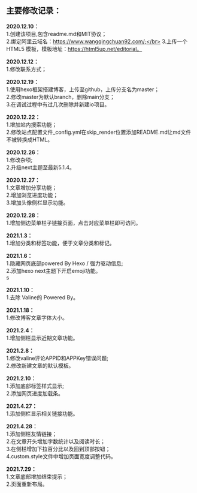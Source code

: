 ## 主要修改记录：
**2020.12.10：</br>**
1.创建该项目,包含readme.md和MIT协议；</br>
2.绑定阿里云域名：https://www.wangqingchuan92.com/;</br>
3.上传一个HTML5 模板，模板地址：https://html5up.net/editorial。</br>

**2020.12.12：</br>**
1.修改联系方式；</br>

**2020.12.19：</br>**
1.使用hexo框架搭建博客，上传至github，上传分支名为master；</br>
2.修改master为默认branch，删除main分支；</br>
3.在调试过程中有过几次删除并新建io项目。</br>

**2020.12.22：</br>**
1.增加站内搜索功能；</br>
2.修改站点配置文件_config.yml在skip_render位置添加README.md让md文件不被转换成HTML。</br>

**2020.12.26：</br>**
1.修改杂项;</br>
2.升级next主题至最新5.1.4。</br>

**2020.12.27：</br>**
1.文章增加分享功能；</br>
2.增加浏览进度功能；</br>
3.增加头像侧栏显示功能。</br>

**2020.12.28：</br>**
1.增加侧边菜单栏子链接页面，点击对应菜单栏即可访问。</br>

**2021.1.3：</br>**
1.增加分类和标签功能，便于文章分类和标记。</br>

**2021.1.6：</br>**
1.隐藏网页底部powered By Hexo / 强力驱动信息;</br>
2.添加hexo next主题下开启emoji功能。</br>s

**2021.1.10：</br>**
1.去除 Valine的 Powered By。</br>

**2021.1.18：</br>**
1.修改博客文章字体大小。</br>

**2021.2.4：</br>**
1.增加侧栏显示近期文章功能。</br>

**2021.2.8：</br>**
1.修改valine评论APPID和APPKey错误问题;</br>
2.修改新建文章的默认模板。</br>

**2021.2.10：</br>**
1.添加底部标签样式显示;</br>
2.添加网页进度加载条。</br>

**2021.4.27：</br>**
1.添加侧栏显示相关链接功能。</br>

**2021.4.28：</br>**
1.添加侧栏友情链接；</br>
2.在文章开头增加字数统计以及阅读时长；</br>
3.在侧栏增加下拉百分比以及回到顶部按钮；</br>
4.custom.style文件中增加页面宽度调整代码。</br>

**2021.7.29：</br>**
1.文章底部增加结束提示；</br>
2.页面重新布局。</br>